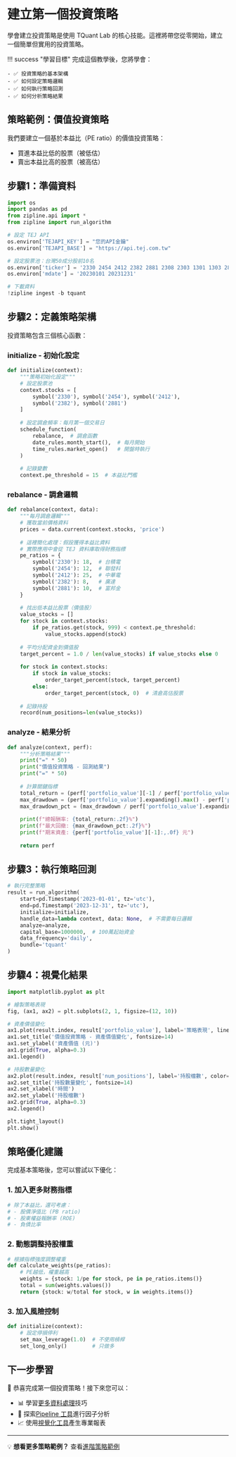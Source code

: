 # 建立第一個投資策略

學會建立投資策略是使用 TQuant Lab 的核心技能。這裡將帶您從零開始，建立一個簡單但實用的投資策略。

!!! success "學習目標"
    完成這個教學後，您將學會：
    
    - ✅ 投資策略的基本架構
    - ✅ 如何設定策略邏輯
    - ✅ 如何執行策略回測
    - ✅ 如何分析策略結果

## 策略範例：價值投資策略

我們要建立一個基於本益比（PE ratio）的價值投資策略：
- 買進本益比低的股票（被低估）
- 賣出本益比高的股票（被高估）

## 步驟1：準備資料

```python
import os
import pandas as pd
from zipline.api import *
from zipline import run_algorithm

# 設定 TEJ API
os.environ['TEJAPI_KEY'] = "您的API金鑰"
os.environ['TEJAPI_BASE'] = "https://api.tej.com.tw"

# 設定股票池：台灣50成分股前10名
os.environ['ticker'] = '2330 2454 2412 2382 2881 2308 2303 1301 1303 2886'
os.environ['mdate'] = '20230101 20231231'

# 下載資料
!zipline ingest -b tquant
```

## 步驟2：定義策略架構

投資策略包含三個核心函數：

### initialize - 初始化設定
```python
def initialize(context):
    """策略初始化設定"""
    # 設定股票池
    context.stocks = [
        symbol('2330'), symbol('2454'), symbol('2412'), 
        symbol('2382'), symbol('2881')
    ]
    
    # 設定調倉頻率：每月第一個交易日
    schedule_function(
        rebalance,  # 調倉函數
        date_rules.month_start(),  # 每月開始
        time_rules.market_open()   # 開盤時執行
    )
    
    # 記錄變數
    context.pe_threshold = 15  # 本益比門檻
```

### rebalance - 調倉邏輯
```python
def rebalance(context, data):
    """每月調倉邏輯"""
    # 獲取當前價格資料
    prices = data.current(context.stocks, 'price')
    
    # 這裡簡化處理：假設獲得本益比資料
    # 實際應用中會從 TEJ 資料庫取得財務指標
    pe_ratios = {
        symbol('2330'): 18,  # 台積電
        symbol('2454'): 12,  # 聯發科  
        symbol('2412'): 25,  # 中華電
        symbol('2382'): 8,   # 廣達
        symbol('2881'): 10,  # 富邦金
    }
    
    # 找出低本益比股票（價值股）
    value_stocks = []
    for stock in context.stocks:
        if pe_ratios.get(stock, 999) < context.pe_threshold:
            value_stocks.append(stock)
    
    # 平均分配資金到價值股
    target_percent = 1.0 / len(value_stocks) if value_stocks else 0
    
    for stock in context.stocks:
        if stock in value_stocks:
            order_target_percent(stock, target_percent)
        else:
            order_target_percent(stock, 0)  # 清倉高估股票
    
    # 記錄持股
    record(num_positions=len(value_stocks))
```

### analyze - 結果分析
```python
def analyze(context, perf):
    """分析策略結果"""
    print("=" * 50)
    print("價值投資策略 - 回測結果")
    print("=" * 50)
    
    # 計算關鍵指標
    total_return = (perf['portfolio_value'][-1] / perf['portfolio_value'][0] - 1) * 100
    max_drawdown = (perf['portfolio_value'].expanding().max() - perf['portfolio_value']).max()
    max_drawdown_pct = (max_drawdown / perf['portfolio_value'].expanding().max()).max() * 100
    
    print(f"總報酬率: {total_return:.2f}%")
    print(f"最大回撤: {max_drawdown_pct:.2f}%")
    print(f"期末資產: {perf['portfolio_value'][-1]:,.0f} 元")
    
    return perf
```

## 步驟3：執行策略回測

```python
# 執行完整策略
result = run_algorithm(
    start=pd.Timestamp('2023-01-01', tz='utc'),
    end=pd.Timestamp('2023-12-31', tz='utc'),
    initialize=initialize,
    handle_data=lambda context, data: None,  # 不需要每日邏輯
    analyze=analyze,
    capital_base=1000000,  # 100萬起始資金
    data_frequency='daily',
    bundle='tquant'
)
```

## 步驟4：視覺化結果

```python
import matplotlib.pyplot as plt

# 繪製策略表現
fig, (ax1, ax2) = plt.subplots(2, 1, figsize=(12, 10))

# 資產價值變化
ax1.plot(result.index, result['portfolio_value'], label='策略表現', linewidth=2)
ax1.set_title('價值投資策略 - 資產價值變化', fontsize=14)
ax1.set_ylabel('資產價值 (元)')
ax1.grid(True, alpha=0.3)
ax1.legend()

# 持股數量變化
ax2.plot(result.index, result['num_positions'], label='持股檔數', color='orange')
ax2.set_title('持股數量變化', fontsize=14)
ax2.set_xlabel('時間')
ax2.set_ylabel('持股檔數')
ax2.grid(True, alpha=0.3)
ax2.legend()

plt.tight_layout()
plt.show()
```

## 策略優化建議

完成基本策略後，您可以嘗試以下優化：

### 1. 加入更多財務指標
```python
# 除了本益比，還可考慮：
# - 股價淨值比 (PB ratio)
# - 股東權益報酬率 (ROE)
# - 負債比率
```

### 2. 動態調整持股權重
```python
# 根據指標強度調整權重
def calculate_weights(pe_ratios):
    # PE越低，權重越高
    weights = {stock: 1/pe for stock, pe in pe_ratios.items()}
    total = sum(weights.values())
    return {stock: w/total for stock, w in weights.items()}
```

### 3. 加入風險控制
```python
def initialize(context):
    # 設定停損停利
    set_max_leverage(1.0)  # 不使用槓桿
    set_long_only()        # 只做多
```

## 下一步學習

🎉 恭喜完成第一個投資策略！接下來您可以：

- 📊 學習[更多資料處理](../example/documents3.md)技巧
- 🧮 探索[Pipeline 工具](../example/documents16.md)進行因子分析
- 📈 使用[視覺化工具](../example/documents4.md)產生專業報表

---

💡 **想看更多策略範例？**
查看[進階策略範例](../example/documents35.md)
